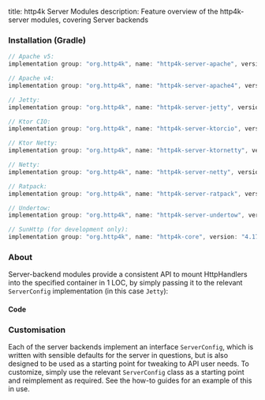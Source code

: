 title: http4k Server Modules
description: Feature overview of the http4k-server modules, covering Server backends

### Installation (Gradle)

```groovy
// Apache v5: 
implementation group: "org.http4k", name: "http4k-server-apache", version: "4.17.1.0"

// Apache v4: 
implementation group: "org.http4k", name: "http4k-server-apache4", version: "4.17.1.0"

// Jetty: 
implementation group: "org.http4k", name: "http4k-server-jetty", version: "4.17.1.0"

// Ktor CIO: 
implementation group: "org.http4k", name: "http4k-server-ktorcio", version: "4.17.1.0"

// Ktor Netty: 
implementation group: "org.http4k", name: "http4k-server-ktornetty", version: "4.17.1.0"

// Netty: 
implementation group: "org.http4k", name: "http4k-server-netty", version: "4.17.1.0"

// Ratpack: 
implementation group: "org.http4k", name: "http4k-server-ratpack", version: "4.17.1.0"

// Undertow: 
implementation group: "org.http4k", name: "http4k-server-undertow", version: "4.17.1.0"

// SunHttp (for development only): 
implementation group: "org.http4k", name: "http4k-core", version: "4.17.1.0"
```

### About
Server-backend modules provide a consistent API to mount HttpHandlers into the specified container in 1 LOC, by 
simply passing it to the relevant `ServerConfig` implementation (in this case `Jetty`):

#### Code [<img class="octocat"/>](https://github.com/http4k/http4k/blob/master/src/docs/guide/reference/servers/example_http.kt)

<script src="https://gist-it.appspot.com/https://github.com/http4k/http4k/blob/master/src/docs/guide/reference/servers/example_http.kt"></script>

### Customisation
Each of the server backends implement an interface `ServerConfig`, which is written with sensible defaults for the server in questions, 
but is also designed to be used as a starting point for tweaking to API user needs. To customize, simply use the relevant `ServerConfig` 
class as a starting point and reimplement as required. See the how-to guides for an example of this in use.
